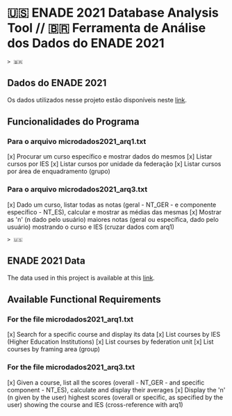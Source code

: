 # 🇺🇸 ENADE 2021 Database Analysis Tool // 🇧🇷 Ferramenta de Análise dos Dados do ENADE 2021

    > 🇧🇷

## Dados do ENADE 2021

Os dados utilizados nesse projeto estão disponíveis neste [link](https://www.gov.br/inep/pt-br/acesso-a-informacao/dados-abertos/microdados/enade).

## Funcionalidades do Programa

### Para o arquivo microdados2021_arq1.txt

[x] Procurar um curso específico e mostrar dados do mesmos
[x] Listar cursos por IES
[x] Listar cursos por unidade da federação
[x] Listar cursos por área de enquadramento (grupo)

### Para o arquivo microdados2021_arq3.txt

[x] Dado um curso, listar todas as notas (geral - NT_GER - e componente específico - NT_ES), calcular e mostrar as médias das mesmas
[x] Mostrar as 'n' (n dado pelo usuário) maiores notas (geral ou específica, dado pelo usuário) mostrando o curso e IES (cruzar dados com arq1)

    > 🇺🇸

## ENADE 2021 Data

The data used in this project is available at this [link](https://www.gov.br/inep/pt-br/acesso-a-informacao/dados-abertos/microdados/enade).

## Available Functional Requirements

### For the file microdados2021_arq1.txt

[x] Search for a specific course and display its data
[x] List courses by IES (Higher Education Institutions)
[x] List courses by federation unit
[x] List courses by framing area (group)

### For the file microdados2021_arq3.txt

[x] Given a course, list all the scores (overall - NT_GER - and specific component - NT_ES), calculate and display their averages
[x] Display the 'n' (n given by the user) highest scores (overall or specific, as specified by the user) showing the course and IES  (cross-reference with arq1)
